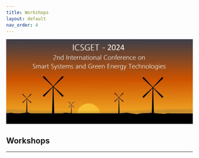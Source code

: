 ```yaml
---
title: Workshops
layout: default
nav_order: 4
---
```

![](../../assets/images/bg_windmill.jpg)
## Workshops
---
